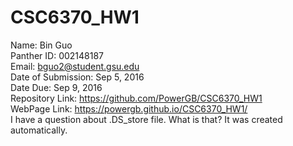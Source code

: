 # CSC6370_HW1
Name: Bin Guo <br/>
Panther ID: 002148187 <br/>
Email: bguo2@student.gsu.edu <br/> 
Date of Submission: Sep 5, 2016 <br/>
Date Due: Sep 9, 2016<br/>
Repository Link: https://github.com/PowerGB/CSC6370_HW1<br/>
WebPage Link: https://powergb.github.io/CSC6370_HW1/<br/> 
I have a question about .DS_store file. What is that? It was created automatically.  
